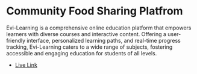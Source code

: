 # Community Food Sharing Platfrom

Evi-Learning is a comprehensive online education platform that empowers learners with diverse courses and interactive content. Offering a user-friendly interface, personalized learning paths, and real-time progress tracking, Evi-Learning caters to a wide range of subjects, fostering accessible and engaging education for students of all levels.

- [Live Link](https://github.com/vitejs/vite-plugin-react/blob/main/packages/plugin-react/README.md)
